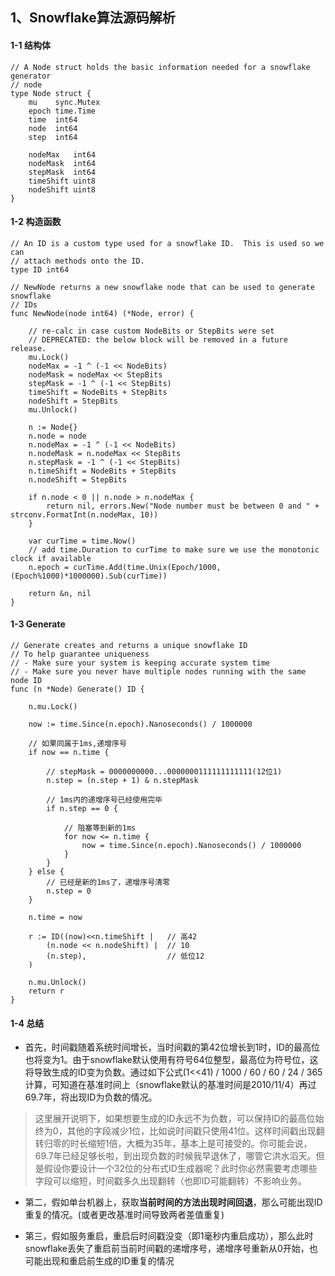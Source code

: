 ## 1、Snowflake算法源码解析
#### 1-1 结构体 
```
// A Node struct holds the basic information needed for a snowflake generator
// node
type Node struct {
	mu    sync.Mutex
	epoch time.Time
	time  int64
	node  int64
	step  int64

	nodeMax   int64
	nodeMask  int64
	stepMask  int64
	timeShift uint8
	nodeShift uint8
}
```

#### 1-2 构造函数
```
// An ID is a custom type used for a snowflake ID.  This is used so we can
// attach methods onto the ID.
type ID int64

// NewNode returns a new snowflake node that can be used to generate snowflake
// IDs
func NewNode(node int64) (*Node, error) {

	// re-calc in case custom NodeBits or StepBits were set
	// DEPRECATED: the below block will be removed in a future release.
	mu.Lock()
	nodeMax = -1 ^ (-1 << NodeBits)
	nodeMask = nodeMax << StepBits
	stepMask = -1 ^ (-1 << StepBits)
	timeShift = NodeBits + StepBits
	nodeShift = StepBits
	mu.Unlock()

	n := Node{}
	n.node = node
	n.nodeMax = -1 ^ (-1 << NodeBits)
	n.nodeMask = n.nodeMax << StepBits
	n.stepMask = -1 ^ (-1 << StepBits)
	n.timeShift = NodeBits + StepBits
	n.nodeShift = StepBits

	if n.node < 0 || n.node > n.nodeMax {
		return nil, errors.New("Node number must be between 0 and " + strconv.FormatInt(n.nodeMax, 10))
	}

	var curTime = time.Now()
	// add time.Duration to curTime to make sure we use the monotonic clock if available
	n.epoch = curTime.Add(time.Unix(Epoch/1000, (Epoch%1000)*1000000).Sub(curTime))

	return &n, nil
}
```
#### 1-3 Generate
```
// Generate creates and returns a unique snowflake ID
// To help guarantee uniqueness
// - Make sure your system is keeping accurate system time
// - Make sure you never have multiple nodes running with the same node ID
func (n *Node) Generate() ID {

	n.mu.Lock()

	now := time.Since(n.epoch).Nanoseconds() / 1000000

    // 如果同属于1ms,递增序号
	if now == n.time {

		// stepMask = 0000000000...0000000111111111111(12位1)
		n.step = (n.step + 1) & n.stepMask
	
		// 1ms内的递增序号已经使用完毕
		if n.step == 0 {

			// 阻塞等到新的1ms
			for now <= n.time {
				now = time.Since(n.epoch).Nanoseconds() / 1000000
			}
		}
	} else {
		// 已经是新的1ms了，递增序号清零
		n.step = 0
	}

	n.time = now

	r := ID((now)<<n.timeShift |   // 高42
		(n.node << n.nodeShift) |  // 10
		(n.step),                  // 低位12
	)

	n.mu.Unlock()
	return r
}
```
#### 1-4 总结
* 首先，时间戳随着系统时间增长，当时间戳的第42位增长到1时，ID的最高位也将变为1。由于snowflake默认使用有符号64位整型，最高位为符号位，这将导致生成的ID变为负数。通过如下公式(1<<41) / 1000 / 60 / 60 / 24 / 365计算，可知道在基准时间上（snowflake默认的基准时间是2010/11/4）再过69.7年，将出现ID为负数的情况。

>这里展开说明下，如果想要生成的ID永远不为负数，可以保持ID的最高位始终为0，其他的字段减少1位，比如说时间戳只使用41位。这样时间戳出现翻转归零的时长缩短1倍，大概为35年，基本上是可接受的。你可能会说，69.7年已经足够长啦，到出现负数的时候我早退休了，哪管它洪水滔天。但是假设你要设计一个32位的分布式ID生成器呢？此时你必然需要考虑哪些字段可以缩短，时间戳多久出现翻转（也即ID可能翻转）不影响业务。

* 第二，假如单台机器上，获取**当前时间的方法出现时间回退**，那么可能出现ID重复的情况。(或者更改基准时间导致两者差值重复)

* 第三，假如服务重启，重启后时间戳没变（即1毫秒内重启成功），那么此时snowflake丢失了重启前当前时间戳的递增序号，递增序号重新从0开始，也可能出现和重启前生成的ID重复的情况
